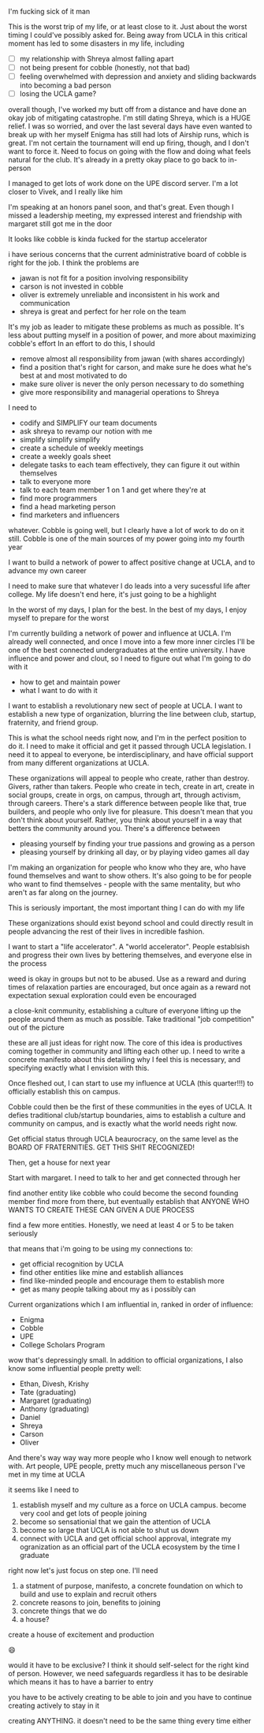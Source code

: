 I'm fucking sick of it man

This is the worst trip of my life, or at least close to it. Just about the worst timing I could've possibly asked for. Being away from UCLA in this critical moment has led to some disasters in my life, including
- [ ] my relationship with Shreya almost falling apart
- [ ] not being present for cobble (honestly, not that bad)
- [ ] feeling overwhelmed with depression and anxiety and sliding backwards into becoming a bad person
- [ ] losing the UCLA game?

overall though, I've worked my butt off from a distance and have done an okay job of mitigating catastrophe. I'm still dating Shreya, which is a HUGE relief. I was so worried, and over the last several days have even wanted to break up with her myself
Enigma has still had lots of Airship runs, which is great. I'm not certain the tournament will end up firing, though, and I don't want to force it. Need to focus on going with the flow and doing what feels natural for the club. It's already in a pretty okay place to go back to in-person

I managed to get lots of work done on the UPE discord server. I'm a lot closer to Vivek, and I really like him

I'm speaking at an honors panel soon, and that's great. Even though I missed a leadership meeting, my expressed interest and friendship with margaret still got me in the door

It looks like cobble is kinda fucked for the startup accelerator


i have serious concerns that the current administrative board of cobble is right for the job. I think the problems are
- jawan is not fit for a position involving responsibility
- carson is not invested in cobble
- oliver is extremely unreliable and inconsistent in his work and communication
- shreya is great and perfect for her role on the team

It's my job as leader to mitigate these problems as much as possible. It's less about putting myself in a position of power, and more about maximizing cobble's effort
In an effort to do this, I should
- remove almost all responsibility from jawan (with shares accordingly)
- find a position that's right for carson, and make sure he does what he's best at and most motivated to do
- make sure oliver is never the only person necessary to do something
- give more responsibility and managerial operations to Shreya

I need to
- codify and SIMPLIFY our team documents
- ask shreya to revamp our notion with me
- simplify simplify simplify
- create a schedule of weekly meetings
- create a weekly goals sheet
- delegate tasks to each team effectively, they can figure it out within themselves
- talk to everyone more
- talk to each team member 1 on 1 and get where they're at
- find more programmers
- find a head marketing person
- find marketers and influencers

whatever. Cobble is going well, but I clearly have a lot of work to do on it still. Cobble is one of the main sources of my power going into my fourth year

I want to build a network of power to affect positive change at UCLA, and to advance my own career

I need to make sure that whatever I do leads into a very sucessful life after college. My life doesn't end here, it's just going to be a highlight

In the worst of my days, I plan for the best.
In the best of my days, I enjoy myself to prepare for the worst


I'm currently building a network of power and influence at UCLA. I'm already well connected, and once I move into a few more inner circles I'll be one of the best connected undergraduates at the entire university. I have influence and power and clout, so I need to figure out what I'm going to do with it

- how to get and maintain power
- what I want to do with it


I want to establish a revolutionary new sect of people at UCLA. I want to establish a new type of organization, blurring the line between club, startup, fraternity, and friend group.

This is what the school needs right now, and I'm in the perfect position to do it. I need to make it official and get it passed through UCLA legislation. I need it to appeal to everyone, be interdisciplinary, and have official support from many different organizations at UCLA.

These organizations will appeal to people who create, rather than destroy. Givers, rather than takers.
People who create in tech, create in art, create in social groups, create in orgs, on campus, through art, through activism, through careers. There's a stark difference between people like that, true builders, and people who only live for pleasure. This doesn't mean that you don't think about yourself. Rather, you think about yourself in a way that betters the community around you.
There's a difference between
- pleasing yourself by finding your true passions and growing as a person
- pleasing yourself by drinking all day, or by playing video games all day

I'm making an organization for people who know who they are, who have found themselves and want to show others. It's also going to be for people who want to find themselves - people with the same mentality, but who aren't as far along on the journey.

This is seriously important, the most important thing I can do with my life

These organizations should exist beyond school and could directly result in people advancing the rest of their lives in incredible fashion.

I want to start a "life accelerator". A "world accelerator".
People establsish and progress their own lives by bettering themselves, and everyone else in the process


weed is okay in groups but not to be abused. Use as a reward and during times of relaxation
parties are encouraged, but once again as a reward not expectation
sexual exploration could even be encouraged

a close-knit community, establishing a culture of everyone lifting up the people around them as much as possible. Take traditional "job competition" out of the picture


these are all just ideas for right now. The core of this idea is productives coming together in community and lifting each other up. I need to write a concrete manifesto about this detailing why I feel this is necessary, and specifying exactly what I envision with this.


Once fleshed out, I can start to use my influence at UCLA (this quarter!!!) to officially establish this on campus.

Cobble could then be the first of these communities in the eyes of UCLA. It defies traditional club/startup boundaries, aims to establish a culture and community on campus, and is exactly what the world needs right now.

Get official status through UCLA beaurocracy, on the same level as the BOARD OF FRATERNITIES. GET THIS SHIT RECOGNIZED!

Then, get a house for next year

Start with margaret. I need to talk to her and get connected through her

find another entity like cobble who could become the second founding member
find more from there, but eventually establish that ANYONE WHO WANTS TO CREATE THESE CAN GIVEN A DUE PROCESS

find a few more entities. Honestly, we need at least 4 or 5 to be taken seriously

that means that i'm going to be using my connections to:
- get official recognition by UCLA
- find other entities like mine and establish alliances
- find like-minded people and encourage them to establish more
- get as many people talking about my as i possibly can



Current organizations which I am influential in, ranked in order of influence:

- Enigma
- Cobble
- UPE
- College Scholars Program


wow that's depressingly small. In addition to official organizations, I also know some influential people pretty well:

- Ethan, Divesh, Krishy
- Tate (graduating)
- Margaret (graduating)
- Anthony (graduating)
- Daniel
- Shreya
- Carson
- Oliver


And there's way way way more people who I know well enough to network with. Art people, UPE people, pretty much any miscellaneous person I've met in my time at UCLA



it seems like I need to

1. establish myself and my culture as a force on UCLA campus. become very cool and get lots of people joining
2. become so sensationial that we gain the attention of UCLA
3. become so large that UCLA is not able to shut us down
4. connect with UCLA and get official school approval, integrate my ogranization as an official part of the UCLA ecosystem by the time I graduate



right now let's just focus on step one. I'll need
1. a statment of purpose, manifesto, a concrete foundation on which to build and use to explain and recruit others
2. concrete reasons to join, benefits to joining
3. concrete things that we do
4. a house?



create a house of excitement and production

:smile:

would it have to be exclusive? I think it should self-select for the right kind of person. However, we need safeguards regardless
it has to be desirable
which means it has to have a barrier to entry

you have to be actively creating  to be able to join
and you have to continue creating actively to stay in it

creating ANYTHING. it doesn't need to be the same thing every time either


